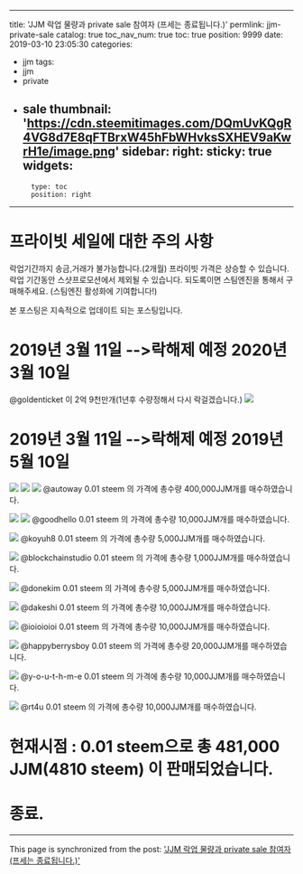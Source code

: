 
---
title: 'JJM 락업 물량과 private sale 참여자 (프세는 종료됩니다.)'
permlink: jjm-private-sale
catalog: true
toc_nav_num: true
toc: true
position: 9999
date: 2019-03-10 23:05:30
categories:
- jjm
tags:
- jjm
- private
- sale
thumbnail: 'https://cdn.steemitimages.com/DQmUvKQgR4VG8d7E8qFTBrxW45hFbWHvksSXHEV9aKwrH1e/image.png'
sidebar:
    right:
        sticky: true
widgets:
    -
        type: toc
        position: right
---


# 프라이빗 세일에 대한 주의 사항
 
락업기간까지 송금,거래가 불가능합니다.(2개월)
프라이빗 가격은 상승할 수 있습니다.
락업 기간동안 스샷프로모션에서 제외될 수 있습니다.
되도록이면 스팀엔진을 통해서 구매해주세요.
(스팀엔진 활성화에 기여합니다!)



본 포스팅은 지속적으로 업데이트 되는 포스팅입니다.


# 2019년 3월 11일 -->락해제 예정 2020년 3월 10일

@goldenticket 이 2억 9천만개(1년후 수량정해서 다시 락걸겠습니다.)
![](https://cdn.steemitimages.com/DQmUvKQgR4VG8d7E8qFTBrxW45hFbWHvksSXHEV9aKwrH1e/image.png)


# 2019년 3월 11일 -->락해제 예정 2019년 5월 10일


![](https://cdn.steemitimages.com/DQmUb128AVn5SHjErYWzE3sYmhV12uHjJcyJY3WUrvSCz2q/image.png)
![](https://cdn.steemitimages.com/DQmRhu1uBWmNkURFSSksPuHoJrkrsJPpJ8z28dyD1wZgvak/image.png)
![](https://cdn.steemitimages.com/DQmfDkxB7PHVtZ89SX9rJLXwH4fkoLzFv8H9zJCZwQZdnb9/image.png)
@autoway 0.01 steem 의 가격에 총수량 400,000JJM개를 매수하였습니다.

![](https://cdn.steemitimages.com/DQmPSGoznChP2oqwcEyo5PCbb6j4k4qr3XNYpYH7kyy748e/image.png)
![](https://cdn.steemitimages.com/DQmb7HFt8FgJXeWtGmBxL3FYpiurPji4cLGQKhJA2xi2pv9/image.png)
@goodhello 0.01 steem 의 가격에 총수량 10,000JJM개를 매수하였습니다.


![](https://cdn.steemitimages.com/DQmfWFJr1jJ9UiTLKWmw8d5jxJfTar2kGDEmzsYyXaTAi1W/image.png)
@koyuh8  0.01 steem 의 가격에 총수량 5,000JJM개를 매수하였습니다.


![](https://cdn.steemitimages.com/DQmYC7SmBjMueDtUEhqoFiAKfuJuvNV7ErpjwPpPkZ3buf4/image.png)
@blockchainstudio 0.01 steem 의 가격에 총수량 1,000JJM개를 매수하였습니다.

![](https://cdn.steemitimages.com/DQmTx6hLzpzVewSfVcx2paAniotPT9xDDTARujx46mqt5Mf/image.png)
@donekim 0.01 steem 의 가격에 총수량 5,000JJM개를 매수하였습니다.

![](https://cdn.steemitimages.com/DQmSAbvYfoFdFMUsoovAjD2PEsWsXJyeSAv3dvBcUwua19S/image.png)
@dakeshi 0.01 steem 의 가격에 총수량 10,000JJM개를 매수하였습니다.

![](https://cdn.steemitimages.com/DQmSgeivHWMhZ3G2sNmADkj8PBKH1wa7HJ4Y6SF3X31X4w3/image.png)
@ioioioioi 0.01 steem 의 가격에 총수량 10,000JJM개를 매수하였습니다.

![](https://cdn.steemitimages.com/DQmdFBBvXwH26z3DGif89cVF4dxD6wGHcCNGrtFfVZAPCE4/image.png)
@happyberrysboy  0.01 steem 의 가격에 총수량 20,000JJM개를 매수하였습니다.

![](https://cdn.steemitimages.com/DQmeosUoM7ZYHr51RAwbXHEj8ykstu8r9hy7s9Q8SVh9fBP/image.png)
@y-o-u-t-h-m-e  0.01 steem 의 가격에 총수량 10,000JJM개를 매수하였습니다.

![](https://cdn.steemitimages.com/DQmYVRCazm1KQxE8xUUiXcAzUqccJmwz43h7eZtcrV9m4CK/image.png)
@rt4u  0.01 steem 의 가격에 총수량 10,000JJM개를 매수하였습니다.

# 현재시점 : 0.01 steem으로 총 481,000 JJM(4810 steem) 이 판매되었습니다.

# 종료.

- - -

This page is synchronized from the post: ['JJM 락업 물량과 private sale 참여자 (프세는 종료됩니다.)'](https://steemit.com/@virus707/jjm-private-sale)
